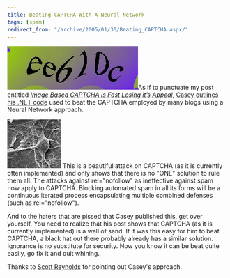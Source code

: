 ```yaml
---
title: Beating CAPTCHA With A Neural Network
tags: [spam]
redirect_from: "/archive/2005/01/30/Beating_CAPTCHA.aspx/"
---
```


![CAPTCHA](/images/captcha2.jpg)As if to punctuate my post entitled
*[Image Based CAPTCHA is Fast Losing it’s
Appeal](https://haacked.com/archive/2005/01/20/1967.aspx)*, [Casey
outlines his .NET
code](http://www.brains-n-brawn.com/default.aspx?vDir=aicaptcha) used to
beat the CAPTCHA employed by many blogs using a Neural Network approach.

![Neuron](/images/neuron.jpg) This is a beautiful attack on CAPTCHA (as
it is currently often implemented) and only shows that there is no "ONE"
solution to rule them all. The attacks against rel="nofollow" as
ineffective against spam now apply to CAPTCHA. Blocking automated spam
in all its forms will be a continuous iterated process encapsulating
multiple combined defenses (such as rel="nofollow").

And to the haters that are pissed that Casey published this, get over
yourself. You need to realize that his post shows that CAPTCHA (as it is
currently implemented) is a wall of sand. If it was this easy for him to
beat CAPTCHA, a black hat out there probably already has a similar
solution. Ignorance is no substitute for security. Now you know it can
be beat quite easily, go fix it and quit whining.

Thanks to [Scott
Reynolds](http://www.scottcreynolds.com/PermaLink.aspx?guid=ac68b919-01ab-434d-b3d9-880b206f4155)
for pointing out Casey's approach.

